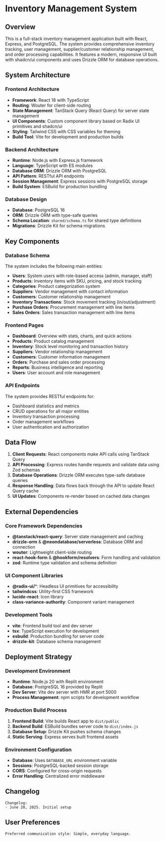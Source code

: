 # Inventory Management System

## Overview

This is a full-stack inventory management application built with React, Express, and PostgreSQL. The system provides comprehensive inventory tracking, user management, supplier/customer relationship management, and order processing capabilities. It features a modern, responsive UI built with shadcn/ui components and uses Drizzle ORM for database operations.

## System Architecture

### Frontend Architecture
- **Framework**: React 18 with TypeScript
- **Routing**: Wouter for client-side routing
- **State Management**: TanStack Query (React Query) for server state management
- **UI Components**: Custom component library based on Radix UI primitives and shadcn/ui
- **Styling**: Tailwind CSS with CSS variables for theming
- **Build Tool**: Vite for development and production builds

### Backend Architecture
- **Runtime**: Node.js with Express.js framework
- **Language**: TypeScript with ES modules
- **Database ORM**: Drizzle ORM with PostgreSQL
- **API Pattern**: RESTful API endpoints
- **Session Management**: Express sessions with PostgreSQL storage
- **Build System**: ESBuild for production bundling

### Database Design
- **Database**: PostgreSQL 16
- **ORM**: Drizzle ORM with type-safe queries
- **Schema Location**: `shared/schema.ts` for shared type definitions
- **Migrations**: Drizzle Kit for schema migrations

## Key Components

### Database Schema
The system includes the following main entities:
- **Users**: System users with role-based access (admin, manager, staff)
- **Products**: Inventory items with SKU, pricing, and stock tracking
- **Categories**: Product categorization system
- **Suppliers**: Vendor management with contact information
- **Customers**: Customer relationship management
- **Inventory Transactions**: Stock movement tracking (in/out/adjustment)
- **Purchase Orders**: Procurement management with line items
- **Sales Orders**: Sales transaction management with line items

### Frontend Pages
- **Dashboard**: Overview with stats, charts, and quick actions
- **Products**: Product catalog management
- **Inventory**: Stock level monitoring and transaction history
- **Suppliers**: Vendor relationship management
- **Customers**: Customer information management
- **Orders**: Purchase and sales order processing
- **Reports**: Business intelligence and reporting
- **Users**: User account and role management

### API Endpoints
The system provides RESTful endpoints for:
- Dashboard statistics and metrics
- CRUD operations for all major entities
- Inventory transaction processing
- Order management workflows
- User authentication and authorization

## Data Flow

1. **Client Requests**: React components make API calls using TanStack Query
2. **API Processing**: Express routes handle requests and validate data using Zod schemas
3. **Database Operations**: Drizzle ORM executes type-safe database queries
4. **Response Handling**: Data flows back through the API to update React Query cache
5. **UI Updates**: Components re-render based on cached data changes

## External Dependencies

### Core Framework Dependencies
- **@tanstack/react-query**: Server state management and caching
- **drizzle-orm** & **@neondatabase/serverless**: Database ORM and connection
- **wouter**: Lightweight client-side routing
- **react-hook-form** & **@hookform/resolvers**: Form handling and validation
- **zod**: Runtime type validation and schema definition

### UI Component Libraries
- **@radix-ui/***: Headless UI primitives for accessibility
- **tailwindcss**: Utility-first CSS framework
- **lucide-react**: Icon library
- **class-variance-authority**: Component variant management

### Development Tools
- **vite**: Frontend build tool and dev server
- **tsx**: TypeScript execution for development
- **esbuild**: Production bundling for server code
- **drizzle-kit**: Database schema management

## Deployment Strategy

### Development Environment
- **Runtime**: Node.js 20 with Replit environment
- **Database**: PostgreSQL 16 provided by Replit
- **Dev Server**: Vite dev server with HMR at port 5000
- **Process Management**: npm scripts for development workflow

### Production Build Process
1. **Frontend Build**: Vite builds React app to `dist/public`
2. **Backend Build**: ESBuild bundles server code to `dist/index.js`
3. **Database Setup**: Drizzle Kit pushes schema changes
4. **Static Serving**: Express serves built frontend assets

### Environment Configuration
- **Database**: Uses `DATABASE_URL` environment variable
- **Sessions**: PostgreSQL-backed session storage
- **CORS**: Configured for cross-origin requests
- **Error Handling**: Centralized error middleware

## Changelog

```
Changelog:
- June 20, 2025. Initial setup
```

## User Preferences

```
Preferred communication style: Simple, everyday language.
```